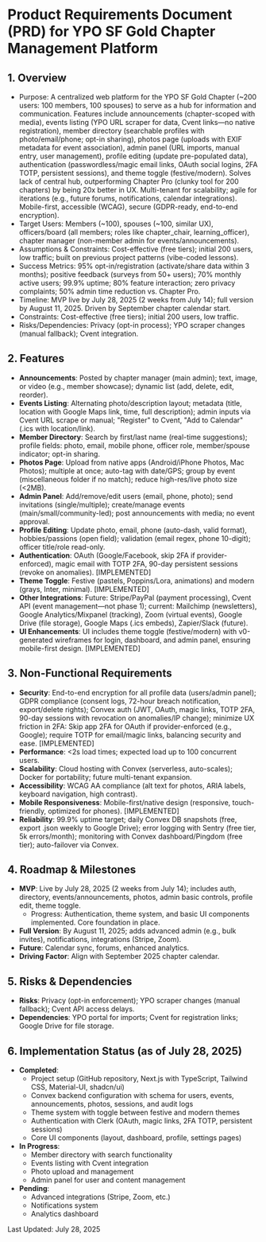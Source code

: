 # Product Requirements Document (PRD) for YPO SF Gold Chapter Management Platform

## 1. Overview
- Purpose: A centralized web platform for the YPO SF Gold Chapter (~200 users: 100 members, 100 spouses) to serve as a hub for information and communication. Features include announcements (chapter-scoped with media), events listing (YPO URL scraper for data, Cvent links—no native registration), member directory (searchable profiles with photo/email/phone; opt-in sharing), photos page (uploads with EXIF metadata for event association), admin panel (URL imports, manual entry, user management), profile editing (update pre-populated data), authentication (passwordless/magic email links, OAuth social logins, 2FA TOTP, persistent sessions), and theme toggle (festive/modern). Solves lack of central hub, outperforming Chapter Pro (clunky tool for 200 chapters) by being 20x better in UX. Multi-tenant for scalability; agile for iterations (e.g., future forums, notifications, calendar integrations). Mobile-first, accessible (WCAG), secure (GDPR-ready, end-to-end encryption).
- Target Users: Members (~100), spouses (~100, similar UX), officers/board (all members; roles like chapter_chair, learning_officer), chapter manager (non-member admin for events/announcements).
- Assumptions & Constraints: Cost-effective (free tiers); initial 200 users, low traffic; built on previous project patterns (vibe-coded lessons).
- Success Metrics: 95% opt-in/registration (activate/share data within 3 months); positive feedback (surveys from 50+ users); 70% monthly active users; 99.9% uptime; 80% feature interaction; zero privacy complaints; 50% admin time reduction vs. Chapter Pro.
- Timeline: MVP live by July 28, 2025 (2 weeks from July 14); full version by August 11, 2025. Driven by September chapter calendar start.
- Constraints: Cost-effective (free tiers); initial 200 users, low traffic.
- Risks/Dependencies: Privacy (opt-in process); YPO scraper changes (manual fallback); Cvent integration.

## 2. Features
- **Announcements**: Posted by chapter manager (main admin); text, image, or video (e.g., member showcase); dynamic list (add, delete, edit, reorder).
- **Events Listing**: Alternating photo/description layout; metadata (title, location with Google Maps link, time, full description); admin inputs via Cvent URL scrape or manual; "Register" to Cvent, "Add to Calendar" (.ics with location/link).
- **Member Directory**: Search by first/last name (real-time suggestions); profile fields: photo, email, mobile phone, officer role, member/spouse indicator; opt-in sharing.
- **Photos Page**: Upload from native apps (Android/iPhone Photos, Mac Photos); multiple at once; auto-tag with date/GPS; group by event (miscellaneous folder if no match); reduce high-res/live photo size (<2MB).
- **Admin Panel**: Add/remove/edit users (email, phone, photo); send invitations (single/multiple); create/manage events (main/small/community-led); post announcements with media; no event approval.
- **Profile Editing**: Update photo, email, phone (auto-dash, valid format), hobbies/passions (open field); validation (email regex, phone 10-digit); officer title/role read-only.
- **Authentication**: OAuth (Google/Facebook, skip 2FA if provider-enforced), magic email with TOTP 2FA, 90-day persistent sessions (revoke on anomalies). [IMPLEMENTED]
- **Theme Toggle**: Festive (pastels, Poppins/Lora, animations) and modern (grays, Inter, minimal). [IMPLEMENTED]
- **Other Integrations**: Future: Stripe/PayPal (payment processing), Cvent API (event management—not phase 1); current: Mailchimp (newsletters), Google Analytics/Mixpanel (tracking), Zoom (virtual events), Google Drive (file storage), Google Maps (.ics embeds), Zapier/Slack (future).
- **UI Enhancements**: UI includes theme toggle (festive/modern) with v0-generated wireframes for login, dashboard, and admin panel, ensuring mobile-first design. [IMPLEMENTED]

## 3. Non-Functional Requirements
- **Security**: End-to-end encryption for all profile data (users/admin panel); GDPR compliance (consent logs, 72-hour breach notification, export/delete rights); Convex auth (JWT, OAuth, magic links, TOTP 2FA, 90-day sessions with revocation on anomalies/IP change); minimize UX friction in 2FA: Skip app 2FA for OAuth if provider-enforced (e.g., Google); require TOTP for email/magic links, balancing security and ease. [IMPLEMENTED]
- **Performance**: <2s load times; expected load up to 100 concurrent users.
- **Scalability**: Cloud hosting with Convex (serverless, auto-scales); Docker for portability; future multi-tenant expansion.
- **Accessibility**: WCAG AA compliance (alt text for photos, ARIA labels, keyboard navigation, high contrast).
- **Mobile Responsiveness**: Mobile-first/native design (responsive, touch-friendly, optimized for phones). [IMPLEMENTED]
- **Reliability**: 99.9% uptime target; daily Convex DB snapshots (free, export .json weekly to Google Drive); error logging with Sentry (free tier, 5k errors/month); monitoring with Convex dashboard/Pingdom (free tier); auto-failover via Convex.

## 4. Roadmap & Milestones
- **MVP**: Live by July 28, 2025 (2 weeks from July 14); includes auth, directory, events/announcements, photos, admin basic controls, profile edit, theme toggle.
  - Progress: Authentication, theme system, and basic UI components implemented. Core foundation in place.
- **Full Version**: By August 11, 2025; adds advanced admin (e.g., bulk invites), notifications, integrations (Stripe, Zoom).
- **Future**: Calendar sync, forums, enhanced analytics.
- **Driving Factor**: Align with September 2025 chapter calendar.

## 5. Risks & Dependencies
- **Risks**: Privacy (opt-in enforcement); YPO scraper changes (manual fallback); Cvent API access delays.
- **Dependencies**: YPO portal for imports; Cvent for registration links; Google Drive for file storage.

## 6. Implementation Status (as of July 28, 2025)
- **Completed**:
  - Project setup (GitHub repository, Next.js with TypeScript, Tailwind CSS, Material-UI, shadcn/ui)
  - Convex backend configuration with schema for users, events, announcements, photos, sessions, and audit logs
  - Theme system with toggle between festive and modern themes
  - Authentication with Clerk (OAuth, magic links, 2FA TOTP, persistent sessions)
  - Core UI components (layout, dashboard, profile, settings pages)
- **In Progress**:
  - Member directory with search functionality
  - Events listing with Cvent integration
  - Photo upload and management
  - Admin panel for user and content management
- **Pending**:
  - Advanced integrations (Stripe, Zoom, etc.)
  - Notifications system
  - Analytics dashboard

Last Updated: July 28, 2025